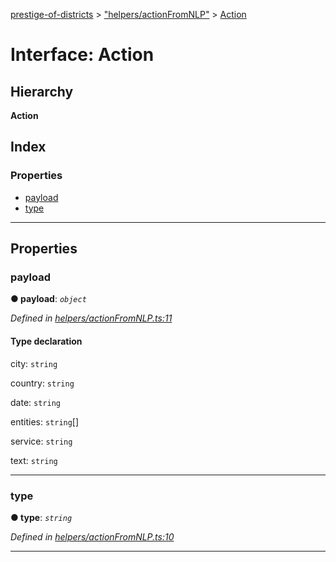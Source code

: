 [prestige-of-districts](../README.md) > ["helpers/actionFromNLP"](../modules/_helpers_actionfromnlp_.md) > [Action](../interfaces/_helpers_actionfromnlp_.action.md)

# Interface: Action

## Hierarchy

**Action**

## Index

### Properties

* [payload](_helpers_actionfromnlp_.action.md#payload)
* [type](_helpers_actionfromnlp_.action.md#type)

---

## Properties

<a id="payload"></a>

###  payload

**● payload**: *`object`*

*Defined in [helpers/actionFromNLP.ts:11](https://github.com/YarosJ/prestige-of-districts/blob/a1ae45e/helpers/actionFromNLP.ts#L11)*

#### Type declaration

 city: `string`

 country: `string`

 date: `string`

 entities: `string`[]

 service: `string`

 text: `string`

___
<a id="type"></a>

###  type

**● type**: *`string`*

*Defined in [helpers/actionFromNLP.ts:10](https://github.com/YarosJ/prestige-of-districts/blob/a1ae45e/helpers/actionFromNLP.ts#L10)*

___


